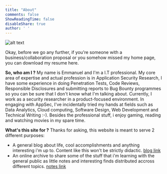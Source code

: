 ```yaml
---
title: "About"
comments: false
ShowReadingTime: false
disableShare: true
author: ' '
---
```

![alt text](https://i.imgur.com/11fpIFS.jpeg)

Okay, before we go any further, if you're someone with a business/collaboration proposal or you somehow missed my home page, you can download my resume here. 

**So, who am I ?** My name is Emmanuel and I'm a I.T professional. My core area of expertise and actual profession is in Application Security Research, I have some experience in doing Penetration Tests, Code Reviews, Responsible Disclosures and submitting reports to Bug Bounty programmes so you can be sure that I don't know what I'm talking about. Currently, I work as a security researcher in a product-focused environment. In engaging with AppSec, I've incidentally tried my hands at fields such as Data Analytics, Cloud computing, Software Design, Web Development and Technical Writing :-). Besides the professional stuff, i enjoy gaming, reading and watching movies in my spare time.

**What's this site for ?** Thanks for asking, this website is meant to serve 2 different purposes:
- A general blog about life, cool accomplishments and anything interesting i'm up to. Content like this won't be strictly didactic. [blog link](/posts)
- An online archive to share some of the stuff that i'm learning with the general public as little notes and interesting finds distributed accross different topics. [notes link](/notes)

